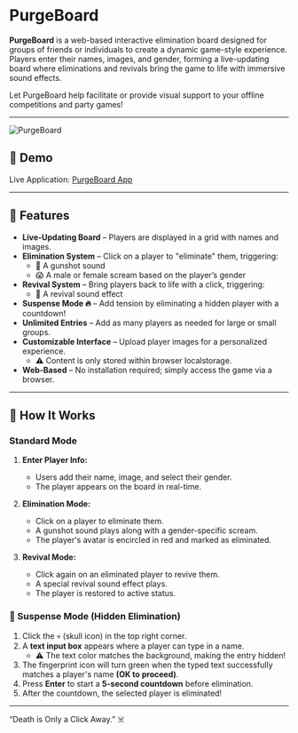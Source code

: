 # PurgeBoard

**PurgeBoard** is a web-based interactive elimination board designed for groups of friends or individuals to create a dynamic game-style experience. Players enter their names, images, and gender, forming a live-updating board where eliminations and revivals bring the game to life with immersive sound effects.

Let PurgeBoard help facilitate or provide visual support to your offline competitions and party games!

---

![PurgeBoard](https://github.com/user-attachments/assets/98684e3e-5694-48e9-95d7-387ed36b5c7a)

## 🎥 Demo

Live Application: [PurgeBoard App](https://willikm.github.io/purgeboard/)

---

## 🎯 Features

- **Live-Updating Board** – Players are displayed in a grid with names and images.  
- **Elimination System** – Click on a player to "eliminate" them, triggering:  
  - 🔫 A gunshot sound  
  - 😱 A male or female scream based on the player’s gender  
- **Revival System** – Bring players back to life with a click, triggering:  
  - 💖 A revival sound effect
- **Suspense Mode 🔥** – Add tension by eliminating a hidden player with a countdown!
- **Unlimited Entries** – Add as many players as needed for large or small groups.  
- **Customizable Interface** – Upload player images for a personalized experience.
  - ⚠️ Content is only stored within browser localstorage.
- **Web-Based** – No installation required; simply access the game via a browser.

---

## 🚀 How It Works

### **Standard Mode**
1. **Enter Player Info:**  
   - Users add their name, image, and select their gender.  
   - The player appears on the board in real-time.  
   
2. **Elimination Mode:**  
   - Click on a player to eliminate them.  
   - A gunshot sound plays along with a gender-specific scream.  
   - The player's avatar is encircled in red and marked as eliminated.  

3. **Revival Mode:**  
   - Click again on an eliminated player to revive them.  
   - A special revival sound effect plays.  
   - The player is restored to active status.  

### **🔮 Suspense Mode (Hidden Elimination)**
1. Click the 💀 (skull icon) in the top right corner.
2. A **text input box** appears where a player can type in a name.
   - ⚠️ The text color matches the background, making the entry hidden!
3. The fingerprint icon will turn green when the typed text successfully matches a player's name **(OK to proceed)**.
3. Press **Enter** to start a **5-second countdown** before elimination.  
4. After the countdown, the selected player is eliminated!

---

“Death is Only a Click Away.” ☠️

